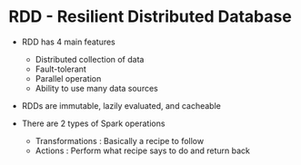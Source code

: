 # RDD - Resilient Distributed Database 

- RDD has 4 main features
  
  - Distributed collection of data
  - Fault-tolerant
  - Parallel operation
  - Ability to use many data sources

- RDDs are immutable, lazily evaluated, and cacheable

- There are 2 types of Spark operations

  - Transformations : Basically a recipe to follow
  - Actions :   Perform what recipe says to do and return back
